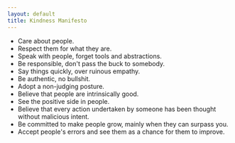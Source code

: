 ```yaml
---
layout: default
title: Kindness Manifesto
---
```


- Care about people.
- Respect them for what they are.
- Speak with people, forget tools and abstractions.
- Be responsible, don't pass the buck to somebody.
- Say things quickly, over ruinous empathy.
- Be authentic, no bullshit.
- Adopt a non-judging posture.
- Believe that people are intrinsically good.
- See the positive side in people.
- Believe that every action undertaken by someone has been thought without malicious intent.
- Be committed to make people grow, mainly when they can surpass you.
- Accept people's errors and see them as a chance for them to improve.
